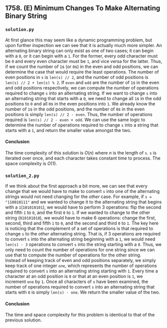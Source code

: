 ## 1758. (E) Minimum Changes To Make Alternating Binary String

### `solution.py`
At first glance this may seem like a dynamic programming problem, but upon further inspection we can see that it is actually much more simpler. An alternating binary string can only exist as one of two cases; it can begin with a `0`, or it can begin with a `1`. For the former, every odd character must be `0` and every even character must be `1`, and vice versa for the latter. Thus, if we count the number of `1`s (or `0`s) in the even and odd positions, we can determine the case that would require the least operations. The number of even positions in `s` is `len(s) // 2`, and the number of odd positions is `len(s) // 2 + len(s) % 2`. If `even` and `odd` are the number of `1`s in the even and odd positions respectively, we can compute the number of operations required to change `s` into an alternating string. If we want to change `s` into an alternating string that starts with a `0`, we need to change all `1`s in the odd positions to `0` and all `0`s in the even positions into `1`. We already know the number of `1`s in the odd positions, and the number of `0`s in the even positions is simply `len(s) // 2 - even`. Thus, the number of operations required is `len(s) // 2 - even + odd`. We can use the same logic to determine the number of operations required to change `s` into a string that starts with a `1`, and return the smaller value amongst the two.  

#### Conclusion
The time complexity of this solution is $O(n)$ where $n$ is the length of `s`. `s` is iterated over once, and each character takes constant time to process. The space complexity is $O(1)$.  
  


### `solution_2.py`
If we think about the first approach a bit more, we can see that every change that we would have to make to convert `s` into one of the alternating strings would not need changing for the *other* case. For example, if `s = "110010111"` and we wanted to change it to the alternating string that begins with a `1`(`101010101`), we would have to perform 3 operations: flip the second and fifth `1` to `0`, and the first `0` to `1`. If we wanted to change to the other string (`010101010`), we would have to make 6 operations: change the first, second, third and fifth `1` to `0`, and the second and third `0` to `1`. The key here is noticing that the complement of a set of operations is that required to change `s` to the *other* alternating string. That is, if 3 operations are required to convert `s` into the alternating string beginning with a `1`, we would need `len(s) - 3` operations to convert `s` into the string starting with a `0`. Thus, we only need to count the number of operations for one string since we can use that to compute the number of operations for the other string.  
Instead of keeping track of even and odd positions separately, we simply keep track of one integer `one`, which represents the number of operations required to convert `s` into an alternating string starting with `1`. Every time a character at an odd position is `0` or that at an even position is `1`, we increment `one` by `1`. Once all characters of `s` have been examined, the number of operations required to convert `s` into an alternating string that starts with `0` is simply `len(s) - one`. We return the smaller value of the two.  

#### Conclusion
The time and space complexity for this problem is identical to that of the previous solution.  
  

